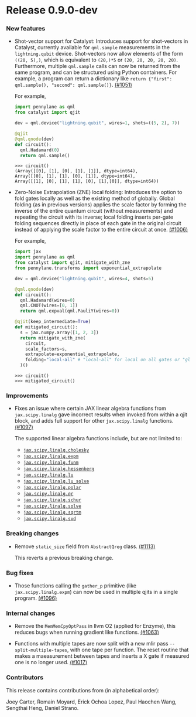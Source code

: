 # Release 0.9.0-dev

<h3>New features</h3>

* Shot-vector support for Catalyst: Introduces support for shot-vectors in Catalyst, currently available for `qml.sample` measurements in the `lightning.qubit` device. Shot-vectors now allow elements of the form `((20, 5),)`, which is equivalent to `(20,)*5` or `(20, 20, 20, 20, 20)`. Furthermore, multiple `qml.sample` calls can now be returned from the same program, and can be structured using Python containers. For example, a program can return a dictionary like `return {"first": qml.sample(), "second": qml.sample()}`.
  [(#1051)](https://github.com/PennyLaneAI/catalyst/pull/1051)

  For example,

  ```python 
  import pennylane as qml
  from catalyst import qjit
  
  dev = qml.device("lightning.qubit", wires=1, shots=((5, 2), 7))

  @qjit
  @qml.qnode(dev)
  def circuit():
    qml.Hadamard(0)
    return qml.sample()
  ```

  ```pycon
  >>> circuit()
  (Array([[0], [1], [0], [1], [1]], dtype=int64),
  Array([[0], [1], [1], [0], [1]], dtype=int64),
  Array([[1], [0], [1], [1], [0], [1],[0]], dtype=int64))
  ```

* Zero-Noise Extrapolation (ZNE) local folding: Introduces the option to fold gates locally as well as the existing method of globally. Global folding (as in previous versions) applies the scale factor by forming the inverse of the entire quantum circuit (without measurements) and repeating the circuit with its inverse; local folding inserts per-gate folding sequences directly in place of each gate in the original circuit instead of applying the scale factor to the entire circuit at once. [(#1006)](https://github.com/PennyLaneAI/catalyst/pull/1006)

  For example,

  ```python
  import jax
  import pennylane as qml
  from catalyst import qjit, mitigate_with_zne
  from pennylane.transforms import exponential_extrapolate

  dev = qml.device("lightning.qubit", wires=4, shots=5)

  @qml.qnode(dev)
  def circuit():
    qml.Hadamard(wires=0)
    qml.CNOT(wires=[0, 1])
    return qml.expval(qml.PauliY(wires=0))

  @qjit(keep_intermediate=True)
  def mitigated_circuit():
    s = jax.numpy.array([1, 2, 3])
    return mitigate_with_zne(
      circuit,
      scale_factors=s,
      extrapolate=exponential_extrapolate,
      folding="local-all" # "local-all" for local on all gates or "global" for the original method (default being "global")
    )()
  ```

  ```pycon
  >>> circuit()
  >>> mitigated_circuit()
  ```

<h3>Improvements</h3>

* Fixes an issue where certain JAX linear algebra functions from `jax.scipy.linalg` gave incorrect
  results when invoked from within a qjit block, and adds full support for other `jax.scipy.linalg`
  functions.
  [(#1097)](https://github.com/PennyLaneAI/catalyst/pull/1097)

  The supported linear algebra functions include, but are not limited to:

  - [`jax.scipy.linalg.cholesky`](https://jax.readthedocs.io/en/latest/_autosummary/jax.scipy.linalg.cholesky.html)
  - [`jax.scipy.linalg.expm`](https://jax.readthedocs.io/en/latest/_autosummary/jax.scipy.linalg.expm.html)
  - [`jax.scipy.linalg.funm`](https://jax.readthedocs.io/en/latest/_autosummary/jax.scipy.linalg.funm.html)
  - [`jax.scipy.linalg.hessenberg`](https://jax.readthedocs.io/en/latest/_autosummary/jax.scipy.linalg.hessenberg.html)
  - [`jax.scipy.linalg.lu`](https://jax.readthedocs.io/en/latest/_autosummary/jax.scipy.linalg.lu.html)
  - [`jax.scipy.linalg.lu_solve`](https://jax.readthedocs.io/en/latest/_autosummary/jax.scipy.linalg.lu_solve.html)
  - [`jax.scipy.linalg.polar`](https://jax.readthedocs.io/en/latest/_autosummary/jax.scipy.linalg.polar.html)
  - [`jax.scipy.linalg.qr`](https://jax.readthedocs.io/en/latest/_autosummary/jax.scipy.linalg.qr.html)
  - [`jax.scipy.linalg.schur`](https://jax.readthedocs.io/en/latest/_autosummary/jax.scipy.linalg.schur.html)
  - [`jax.scipy.linalg.solve`](https://jax.readthedocs.io/en/latest/_autosummary/jax.scipy.linalg.solve.html)
  - [`jax.scipy.linalg.sqrtm`](https://jax.readthedocs.io/en/latest/_autosummary/jax.scipy.linalg.sqrtm.html)
  - [`jax.scipy.linalg.svd`](https://jax.readthedocs.io/en/latest/_autosummary/jax.scipy.linalg.svd.html)

<h3>Breaking changes</h3>

* Remove `static_size` field from `AbstractQreg` class.
  [(#1113)](https://github.com/PennyLaneAI/catalyst/pull/1113)

  This reverts a previous breaking change.

<h3>Bug fixes</h3>

* Those functions calling the `gather_p` primitive (like `jax.scipy.linalg.expm`)
  can now be used in multiple qjits in a single program.
  [(#1096)](https://github.com/PennyLaneAI/catalyst/pull/1096)

<h3>Internal changes</h3>

* Remove the `MemMemCpyOptPass` in llvm O2 (applied for Enzyme), this reduces bugs when 
  running gradient like functions.
  [(#1063)](https://github.com/PennyLaneAI/catalyst/pull/1063)

* Functions with multiple tapes are now split with a new mlir pass `--split-multiple-tapes`, with one tape per function. 
  The reset routine that makes a maeasurement between tapes and inserts a X gate if measured one is no longer used.
  [(#1017)](https://github.com/PennyLaneAI/catalyst/pull/1017)

<h3>Contributors</h3>

This release contains contributions from (in alphabetical order):

Joey Carter,
Romain Moyard,
Erick Ochoa Lopez,
Paul Haochen Wang,
Sengthai Heng,
Daniel Strano.

